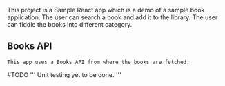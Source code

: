 This project is a Sample React app which is a demo of a sample book application. The user can search a book and add it to the library. The user can fiddle the books into different category.


## Books API
```
This app uses a Books API from where the books are fetched.
```
#TODO
'''
Unit testing yet to be done.
'''
